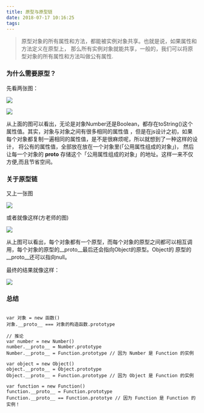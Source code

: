 ```yaml
---
title: 原型与原型链
date: 2018-07-17 10:16:25
tags:
---
```


>   原型对象的所有属性和方法，都能被实例对象共享。也就是说，如果属性和方法定义在原型上，
    那么所有实例对象就能共享，一般的，我们可以将原型对象的所有属性和方法叫做公有属性.

### 为什么需要原型？

先看两张图：

![](http://wx3.sinaimg.cn/mw690/82dbebd3gy1ftcno8z9pwj208t04kjre.jpg)

![](http://wx1.sinaimg.cn/mw690/82dbebd3gy1ftcow1o04bj208l06r0sw.jpg)


从上面的图可以看出，无论是对象Number还是Boolean，都存在toString()这个属性值。其实，对象与对象之间有很多相同的属性值
，但是在js设计之初，如果每个对象都复制一遍相同的属性值，是不是很麻烦呢，所以就想到了一种这样的设计，
将公有的属性值，全部放在放在一个对象里(「公用属性组成的对象」)，
然后让每一个对象的 __proto__ 存储这个「公用属性组成的对象」的地址。这样一来不仅方便,而且节省空间。



### 关于原型链

又上一张图

![](http://wx3.sinaimg.cn/mw690/82dbebd3gy1ftco994g6oj21kw0pt4oa.jpg)


或者就像这样(方老师的图)

![](http://wx4.sinaimg.cn/mw690/82dbebd3gy1ftcoxo0qb3j21hc0u0naw.jpg)



从上图可以看出，每个对象都有一个原型，而每个对象的原型之间都可以相互调用，每个对象的原型的__proto__最后还会指向Object的原型。Object的
原型的__proto__还可以指向null。

最终的结果就像这样：

![](http://wx1.sinaimg.cn/mw690/82dbebd3gy1ftconxh0yzj208n02fq2r.jpg)






### 总结


![]()


```
var 对象 = new 函数()
对象.__proto__ === 对象的构造函数.prototype

// 推论
var number = new Number()
number.__proto__ = Number.prototype
Number.__proto__ = Function.prototype // 因为 Number 是 Function 的实例

var object = new Object()
object.__proto__ = Object.prototype
Object.__proto__ = Function.prototype // 因为 Object 是 Function 的实例

var function = new Function()
function.__proto__ = Function.prototype
Function.__proto__ == Function.prototye // 因为 Function 是 Function 的实例！
```